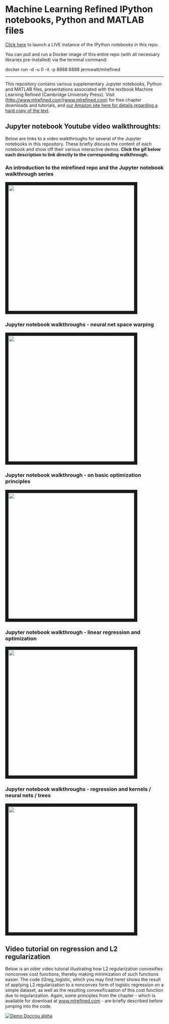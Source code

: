 # Machine Learning Refined IPython notebooks, Python and MATLAB files

[Click here](http://35.163.77.255:8000/) to launch a LIVE instance of the IPython notebooks in this repo.  

You can pull and run a Docker image of this entire repo (with all necessary libraries pre-installed) via the terminal command: 

docker run -d -u 0 -it -p 8888:8888 jermwatt/mlrefined

- - -
This repository contains various supplementary Jupyter notebooks, Python and MATLAB files, presentations associated with the textbook Machine Learning Refined (Cambridge University Press). Visit [http://www.mlrefined.com](www.mlrefined.com) for free chapter downloads and tutorials, and [our Amazon site here for details regarding a hard copy of the text](https://www.amazon.com/Machine-Learning-Refined-Foundations-Applications/dp/1107123526/ref=sr_1_1?ie=UTF8&qid=1471025359&sr=8-1&keywords=machine+learning+refined).

## Jupyter notebook Youtube video walkthroughts:

Below are links to a video walkthroughs for several of the Jupyter notebooks in this repository.  These briefly discuss the content of each notebook and show off their various interactive demos.  **Click the gif below each description to link directly to the corresponding walkthrough.**


### An introduction to the mlrefined repo and the Jupyter notebook walkthrough series
<a href="https://www.youtube.com/watch?v=qAHp91oaPmA&list=PLP4qPrZ20QB5IjpN0iQTgCepv54yA6kVF&index=1
" target="_blank"><img src="https://j.gifs.com/g5yPoZ.gif" 
alt="" width="400" height="400" border="10" /></a>



### Jupyter notebook walkthroughs - neural net space warping
<a href="(https://www.youtube.com/watch?v=8T56K8oou9Q&list=PLP4qPrZ20QB5IjpN0iQTgCepv54yA6kVF&index=5
" target="_blank"><img src="https://j.gifs.com/58Mg5A.gif" 
alt="" width="400" height="400" border="10" /></a>



### Jupyter notebook walkthrough - on basic optimization principles
<a href="(https://www.youtube.com/watch?v=l248ub44TRs&index=2&list=PLP4qPrZ20QB5IjpN0iQTgCepv54yA6kVF
" target="_blank"><img src="https://j.gifs.com/vgwk1L.gif" 
alt="" width="400" height="400" border="10" /></a>



### Jupyter notebook walkthrough - linear regression and optimization
<a href="(https://www.youtube.com/watch?v=5-QY6MCt7fo&index=3&list=PLP4qPrZ20QB5IjpN0iQTgCepv54yA6kVF
" target="_blank"><img src="https://j.gifs.com/Z4gR12.gif" 
alt="" width="400" height="400" border="10" /></a>



### Jupyter notebook walkthroughs - regression and kernels / neural nets / trees
<a href="(https://www.youtube.com/watch?v=VITu0cHBQto&index=4&list=PLP4qPrZ20QB5IjpN0iQTgCepv54yA6kVF
" target="_blank"><img src="https://j.gifs.com/pgnP3m.gif" 
alt="" width="400" height="400" border="10" /></a>




## Video tutorial on regression and L2 regularization

Below is an older video tutorial illustrating how L2 regularization convexifies nonconvex cost functions, thereby making minimization of such functions easier.  The code (l2reg_logistic, which you may find here) shows the result of applying L2 regularization to a nonconvex form of logistic regression on a simple dataset, as well as the resulting convexificaation of this cost function due to regularization.   Again, some principles from the chapter - which is available for download at www.mlrefined.com -  are briefly described before jumping into the code.

[![Demo Doccou alpha](https://j.gifs.com/AD8OG1.gif)](https://youtu.be/ON_7wm-Qe6c)


